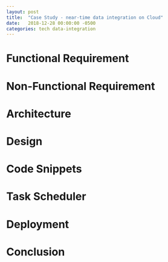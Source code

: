 ```yaml
---
layout: post
title:  "Case Study - near-time data integration on Cloud"
date:   2018-12-28 00:00:00 -0500
categories: tech data-integration
---
```


# Functional Requirement


# Non-Functional Requirement


# Architecture

# Design

# Code Snippets

# Task Scheduler

# Deployment

# Conclusion

